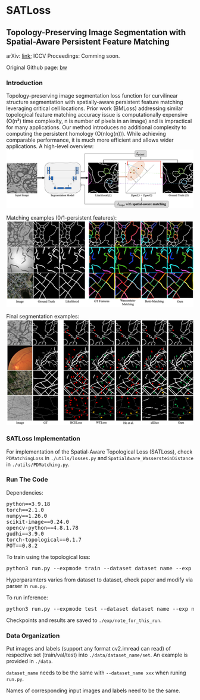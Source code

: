 # SATLoss

## Topology-Preserving Image Segmentation with Spatial-Aware Persistent Feature Matching

arXiv: [link](https://arxiv.org/abs/2412.02076);   ICCV Proceedings: Comming soon.

Original Github page: [bw](https://github.com/bw05025/SATLoss)

### Introduction
Topology-preserving image segmentation loss function for curvilinear structure segmentation with spatially-aware persistent feature matching leveraging critical cell locations. Prior work (BMLoss) addressing similar topological feature matching accuracy issue is computationally expensive (O(n³) time complexity, n is number of pixels in an image) and is impractical for many applications. Our method introduces no additional complexity to computing the persistent homology (O(nlog(n))). While achieving comparable performance, it is much more efficient and allows wider applications.
A high-level overview:
![Method high-level overview](_github/Overview.png)

Matching examples (0/1-persistent features):
![matching_examples](_github/matching.png)

Final segmentation examples:
![segmentation_examples](_github/segmentation.png)

### SATLoss Implementation
For implementation of the Spatial-Aware Topological Loss (SATLoss), check `PDMatchingLoss` in `./utils/losses.py` and `SpatialAware_WassersteinDistance` in `./utils/PDMatching.py`.





### Run The Code
Dependencies:
<pre>
python==3.9.18
torch==2.1.0
numpy==1.26.0
scikit-image==0.24.0
opencv-python==4.8.1.78
gudhi==3.9.0
torch-topological==0.1.7
POT==0.8.2
</pre>

To train using the topological loss:
<pre>
python3 run.py --expmode train --dataset dataset_name --exp note_for_this_run
</pre>
Hyperparamters varies from dataset to dataset, check paper and modify via parser in `run.py`.

To run inference:
<pre>
python3 run.py --expmode test --dataset dataset_name --exp note_for_this_run
</pre>

Checkpoints and results are saved to `./exp/note_for_this_run`.

### Data Organization
Put images and labels (support any format cv2.imread can read) of respective set (train/val/test) into `./data/dataset_name/set`. An example is provided in `./data`.

`dataset_name` needs to be the same with `--dataset_name xxx` when runing `run.py`.

Names of corresponding input images and labels need to be the same.








